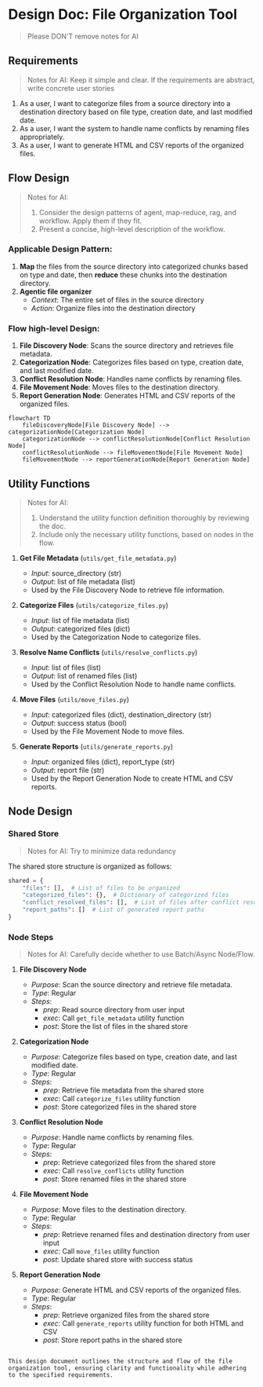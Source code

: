 # Design Doc: File Organization Tool

> Please DON'T remove notes for AI

## Requirements

> Notes for AI: Keep it simple and clear.
> If the requirements are abstract, write concrete user stories

1. As a user, I want to categorize files from a source directory into a destination directory based on file type, creation date, and last modified date.
2. As a user, I want the system to handle name conflicts by renaming files appropriately.
3. As a user, I want to generate HTML and CSV reports of the organized files.

## Flow Design

> Notes for AI:
> 1. Consider the design patterns of agent, map-reduce, rag, and workflow. Apply them if they fit.
> 2. Present a concise, high-level description of the workflow.

### Applicable Design Pattern:

1. **Map** the files from the source directory into categorized chunks based on type and date, then **reduce** these chunks into the destination directory.
2. **Agentic file organizer**
   - *Context*: The entire set of files in the source directory
   - *Action*: Organize files into the destination directory

### Flow high-level Design:

1. **File Discovery Node**: Scans the source directory and retrieves file metadata.
2. **Categorization Node**: Categorizes files based on type, creation date, and last modified date.
3. **Conflict Resolution Node**: Handles name conflicts by renaming files.
4. **File Movement Node**: Moves files to the destination directory.
5. **Report Generation Node**: Generates HTML and CSV reports of the organized files.

```mermaid
flowchart TD
    fileDiscoveryNode[File Discovery Node] --> categorizationNode[Categorization Node]
    categorizationNode --> conflictResolutionNode[Conflict Resolution Node]
    conflictResolutionNode --> fileMovementNode[File Movement Node]
    fileMovementNode --> reportGenerationNode[Report Generation Node]
```

## Utility Functions

> Notes for AI:
> 1. Understand the utility function definition thoroughly by reviewing the doc.
> 2. Include only the necessary utility functions, based on nodes in the flow.

1. **Get File Metadata** (`utils/get_file_metadata.py`)
   - *Input*: source_directory (str)
   - *Output*: list of file metadata (list)
   - Used by the File Discovery Node to retrieve file information.

2. **Categorize Files** (`utils/categorize_files.py`)
   - *Input*: list of file metadata (list)
   - *Output*: categorized files (dict)
   - Used by the Categorization Node to categorize files.

3. **Resolve Name Conflicts** (`utils/resolve_conflicts.py`)
   - *Input*: list of files (list)
   - *Output*: list of renamed files (list)
   - Used by the Conflict Resolution Node to handle name conflicts.

4. **Move Files** (`utils/move_files.py`)
   - *Input*: categorized files (dict), destination_directory (str)
   - *Output*: success status (bool)
   - Used by the File Movement Node to move files.

5. **Generate Reports** (`utils/generate_reports.py`)
   - *Input*: organized files (dict), report_type (str)
   - *Output*: report file (str)
   - Used by the Report Generation Node to create HTML and CSV reports.

## Node Design

### Shared Store

> Notes for AI: Try to minimize data redundancy

The shared store structure is organized as follows:

```python
shared = {
    "files": [],  # List of files to be organized
    "categorized_files": {},  # Dictionary of categorized files
    "conflict_resolved_files": [],  # List of files after conflict resolution
    "report_paths": []  # List of generated report paths
}
```

### Node Steps

> Notes for AI: Carefully decide whether to use Batch/Async Node/Flow.

1. **File Discovery Node**
   - *Purpose*: Scan the source directory and retrieve file metadata.
   - *Type*: Regular
   - *Steps*:
     - *prep*: Read source directory from user input
     - *exec*: Call `get_file_metadata` utility function
     - *post*: Store the list of files in the shared store

2. **Categorization Node**
   - *Purpose*: Categorize files based on type, creation date, and last modified date.
   - *Type*: Regular
   - *Steps*:
     - *prep*: Retrieve file metadata from the shared store
     - *exec*: Call `categorize_files` utility function
     - *post*: Store categorized files in the shared store

3. **Conflict Resolution Node**
   - *Purpose*: Handle name conflicts by renaming files.
   - *Type*: Regular
   - *Steps*:
     - *prep*: Retrieve categorized files from the shared store
     - *exec*: Call `resolve_conflicts` utility function
     - *post*: Store renamed files in the shared store

4. **File Movement Node**
   - *Purpose*: Move files to the destination directory.
   - *Type*: Regular
   - *Steps*:
     - *prep*: Retrieve renamed files and destination directory from user input
     - *exec*: Call `move_files` utility function
     - *post*: Update shared store with success status

5. **Report Generation Node**
   - *Purpose*: Generate HTML and CSV reports of the organized files.
   - *Type*: Regular
   - *Steps*:
     - *prep*: Retrieve organized files from the shared store
     - *exec*: Call `generate_reports` utility function for both HTML and CSV
     - *post*: Store report paths in the shared store
```

This design document outlines the structure and flow of the file organization tool, ensuring clarity and functionality while adhering to the specified requirements.